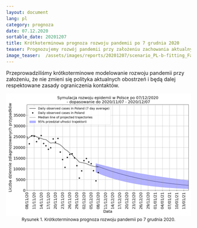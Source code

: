 ```yaml
---
layout: document
lang: pl
category: prognoza
date: 07.12.2020
sortable_date: 20201207
title: Krótkoterminowa prognoza rozwoju pandemii po 7 grudnia 2020 
teaser: Prognozujemy rozwój pandemii przy założeniu zachowania aktualnych obostrzeń. 
image_teaser:  /assets/images/reports/20201207/scenario_PL-b-fitting_False_07_12_2020_year_end_PL.png
---
```


Przeprowadziliśmy krótkoterminowe modelowanie rozwoju pandemii przy założeniu, że nie zmieni się polityka aktualnych
obostrzeń i będą dalej respektowane zasady ograniczenia kontaktów.

<div style="text-align: center" class="row 80%">
    <span class="image fit">
        <img src="/assets/images/reports/20201207/scenario_PL-b-fitting_False_07_12_2020_year_end_PL.png" style="display: block; margin: 0 auto;"/>
    </span>
    <small>Rysunek 1. Krótkoterminowa prognoza rozwoju pandemii po 7 grudnia 2020.</small>
</div>
